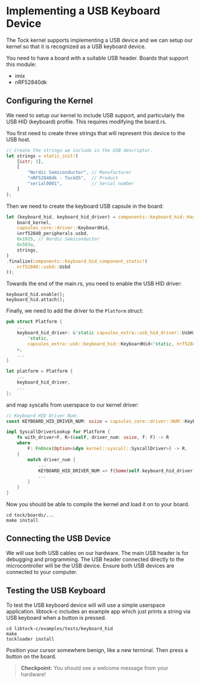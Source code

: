 # Implementing a USB Keyboard Device

The Tock kernel supports implementing a USB device and we can setup our kernel
so that it is recognized as a USB keyboard device.

You need to have a board with a suitable USB header. Boards that support this
module:

- imix
- nRF52840dk

## Configuring the Kernel

We need to setup our kernel to include USB support, and particularly the USB HID
(keyboard) profile. This requires modifying the board.rs.

You first need to create three strings that will represent this device to the
USB host.

```rust
// Create the strings we include in the USB descriptor.
let strings = static_init!(
    [&str; 3],
    [
        "Nordic Semiconductor", // Manufacturer
        "nRF52840dk - TockOS",  // Product
        "serial0001",           // Serial number
    ]
);
```

Then we need to create the keyboard USB capsule in the board:

```rust
let (keyboard_hid, keyboard_hid_driver) = components::keyboard_hid::KeyboardHidComponent::new(
    board_kernel,
    capsules_core::driver::KeyboardHid,
    &nrf52840_peripherals.usbd,
    0x1915, // Nordic Semiconductor
    0x503a,
    strings,
)
.finalize(components::keyboard_hid_component_static!(
    nrf52840::usbd::Usbd
));
```

Towards the end of the main.rs, you need to enable the USB HID driver:

```
keyboard_hid.enable();
keyboard_hid.attach();
```

Finally, we need to add the driver to the `Platform` struct:

```rust
pub struct Platform {
	...
	keyboard_hid_driver: &'static capsules_extra::usb_hid_driver::UsbHidDriver<
        'static,
        capsules_extra::usb::keyboard_hid::KeyboardHid<'static, nrf52840::usbd::Usbd<'static>>,
    >,
    ...
}

let platform = Platform {
    ...
    keyboard_hid_driver,
    ...
};
```

and map syscalls from userspace to our kernel driver:

```rust
// Keyboard HID Driver Num:
const KEYBOARD_HID_DRIVER_NUM: usize = capsules_core::driver::NUM::KeyboardHid as usize;

impl SyscallDriverLookup for Platform {
    fn with_driver<F, R>(&self, driver_num: usize, f: F) -> R
    where
        F: FnOnce(Option<&dyn kernel::syscall::SyscallDriver>) -> R,
    {
        match driver_num {
        	...
            KEYBOARD_HID_DRIVER_NUM => f(Some(self.keyboard_hid_driver)),
            ...
        }
    }
}
```

Now you should be able to compile the kernel and load it on to your board.

```
cd tock/boards/...
make install
```

## Connecting the USB Device

We will use both USB cables on our hardware. The main USB header is for
debugging and programming. The USB header connected directly to the
microcontroller will be the USB device. Ensure both USB devices are connected to
your computer.

## Testing the USB Keyboard

To test the USB keyboard device will will use a simple userspace application.
libtock-c includes an example app which just prints a string via USB keyboard
when a button is pressed.

```
cd libtock-c/examples/tests/keyboard_hid
make
tockloader install
```

Position your cursor somewhere benign, like a new terminal. Then press a button
on the board.

> **Checkpoint:** You should see a welcome message from your hardware!
